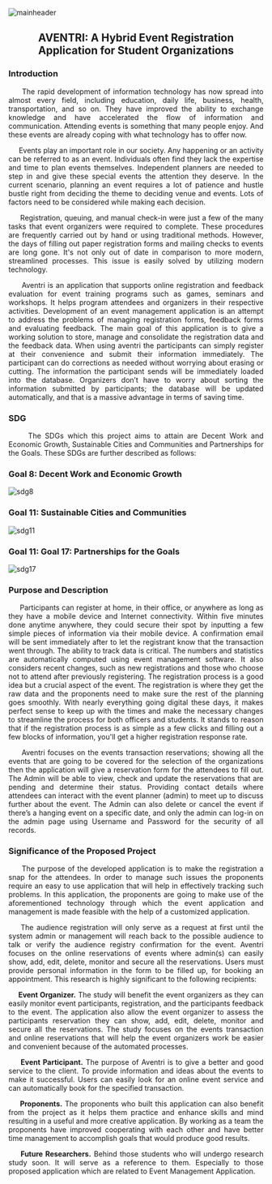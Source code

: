![mainheader](https://user-images.githubusercontent.com/102529828/181733444-743b4383-3527-49f8-b921-26c046bcbaa8.png)
<h2 align="center"> AVENTRI: A Hybrid Event Registration Application for Student Organizations

<h3> Introduction </h3> <i class="fa-solid fa-1"></i>
 <p align=justify>
&nbsp;&nbsp;&nbsp;&nbsp; The rapid development of information technology has now spread into almost every field, including education, daily life, business, health, transportation, and so on. They have improved the ability to exchange knowledge and have accelerated the flow of information and communication. Attending events is something that many people enjoy. And these events are already coping with what technology has to offer now.

<p align=justify> &nbsp;&nbsp;&nbsp;&nbsp; Events play an important role in our society. Any happening or an activity can be referred to as an event. Individuals often find they lack the expertise and time to plan events themselves. Independent planners are needed to step in and give these special events the attention they deserve. In the current scenario, planning an event requires a lot of patience and hustle bustle right from deciding the theme to deciding venue and events. Lots of factors need to be considered while making each decision.

<p align=justify> &nbsp;&nbsp;&nbsp;&nbsp; Registration, queuing, and manual check-in were just a few of the many tasks that event organizers were required to complete. These procedures are frequently carried out by hand or using traditional methods. However, the days of filling out paper registration forms and mailing checks to events are long gone. It's not only out of date in comparison to more modern, streamlined processes. This issue is easily solved by utilizing modern technology.

<p align=justify> &nbsp;&nbsp;&nbsp;&nbsp; Aventri is an application that supports online registration and feedback evaluation for event training programs such as games, seminars and workshops. It helps program attendees and organizers in their respective activities. Development of an event management application is an attempt to address the problems of managing registration forms, feedback forms and evaluating feedback. The main goal of this application is to give a working solution to store, manage and consolidate the registration data and the feedback data. When using aventri the participants can simply register at their convenience and submit their information immediately. The participant can do corrections as needed without worrying about erasing or cutting. The information the participant sends will be immediately loaded into the database. Organizers don’t have to worry about sorting the information submitted by participants; the database will be updated automatically, and that is a massive advantage in terms of saving time. 

<h3> SDG </h3> <i class="fa-solid fa-1"></i>

<p align=justify> &nbsp;&nbsp;&nbsp;&nbsp; The SDGs which this project aims to attain are Decent Work and Economic Growth, Sustainable Cities and Communities and Partnerships for the Goals. These SDGs are further described as follows:

<h3> Goal 8: Decent Work and Economic Growth </h3> <i class="fa-solid fa-1"></i>

![sdg8](https://user-images.githubusercontent.com/102529828/181732978-0b7032cb-dc9a-4c38-8ec1-16dd09f58cdf.png)

<h3> Goal 11: Sustainable Cities and Communities </h3> <i class="fa-solid fa-1"></i>

![sdg11](https://user-images.githubusercontent.com/102529828/181733041-37136a2f-b40d-481f-b91f-e44bb9b2df92.png)

<h3> Goal 11: Goal 17: Partnerships for the Goals </h3> <i class="fa-solid fa-1"></i>

![sdg17](https://user-images.githubusercontent.com/102529828/181733228-4745f881-6a35-4005-8b3b-9d86a0364884.png)
 
 <h3> Purpose and Description </h3> <i class="fa-solid fa-1"></i>
 
<p align=justify> &nbsp;&nbsp;&nbsp;&nbsp; Participants can register at home, in their office, or anywhere as long as they have a mobile device and Internet connectivity. Within five minutes done anytime anywhere, they could secure their spot by inputting a few simple pieces of information via their mobile device. A confirmation email will be sent immediately after to let the registrant know that the transaction went through. The ability to track data is critical. The numbers and statistics are automatically computed using event management software. It also considers recent changes, such as new registrations and those who choose not to attend after previously registering. The registration process is a good idea but a crucial aspect of the event. The registration is where they get the raw data and the proponents need to make sure the rest of the planning goes smoothly. With nearly everything going digital these days, it makes perfect sense to keep up with the times and make the necessary changes to streamline the process for both officers and students. It stands to reason that if the registration process is as simple as a few clicks and filling out a few blocks of information, you'll get a higher registration response rate.

<p align=justify> &nbsp;&nbsp;&nbsp;&nbsp; Aventri focuses on the events transaction reservations; showing all the events that are going to be covered for the selection of the organizations then the application will give a reservation form for the attendees to fill out. The Admin will be able to view, check and update the reservations that are pending and determine their status. Providing contact details where attendees can interact with the event planner (admin) to meet up to discuss further about the event. The Admin can also delete or cancel the event if there’s a hanging event on a specific date, and only the admin can log-in on the admin page using Username and Password for the security of all records.

<h3> Significance of the Proposed Project </h3>
<p align=justify> &nbsp;&nbsp;&nbsp;&nbsp; The purpose of the developed application is to make the registration a snap for the attendees. In order to manage such issues the proponents require an easy to use application that will help in effectively tracking such problems.  In this application, the proponents are going to make use of the aforementioned technology through which the event application and management is made feasible with the help of a customized application.  
<p align=justify> &nbsp;&nbsp;&nbsp;&nbsp;The audience registration will only serve as a request at first until the system admin or management will reach back to the possible audience to talk or verify the audience registry confirmation for the event. Aventri focuses on the online reservations of events where admin(s) can easily show, add, edit, delete, monitor and secure all the reservations. Users must provide personal information in the form to be filled up, for booking an appointment. This research is highly significant to the following recipients:

 <p align=justify><b> &nbsp;&nbsp;&nbsp;&nbsp; Event Organizer.</b> The study will benefit the event organizers as they can easily monitor event participants, registration, and the participants feedback to the event. The application also allow the event organizer to assess the participants reservation they can show, add, edit, delete, monitor and secure all the reservations. The study focuses on the events transaction and online reservations that will help the event organizers work be easier and convenient because of the automated processes. 

 <p align=justify><b> &nbsp;&nbsp;&nbsp;&nbsp; Event Participant.</b> The purpose of Aventri is to give a better and good service to the client. To provide information and ideas about the events to make it  successful. Users can easily look for an online event service and can automatically book for the specified transaction.
  
<p align=justify><b> &nbsp;&nbsp;&nbsp;&nbsp; Proponents.</b> The proponents who built this application can also benefit from the project as it helps them practice and enhance skills and mind resulting in a useful and more creative application. By working as a team the proponents have improved cooperating with each other and have better time management to accomplish goals that would produce good results. 

<p align=justify><b> &nbsp;&nbsp;&nbsp;&nbsp; Future Researchers.</b> Behind those students who will undergo research study soon. It will serve as a reference to them. Especially to those proposed application which are related to Event Management Application.
